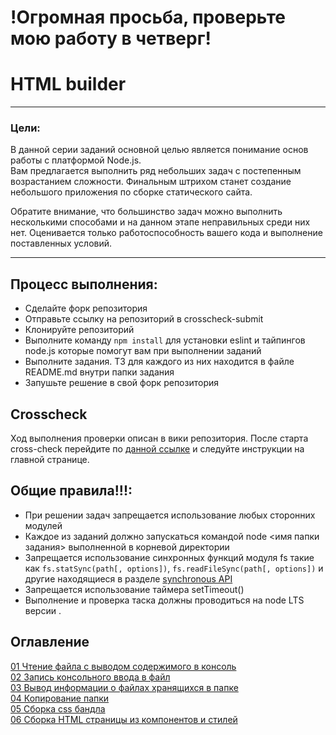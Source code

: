 # !Огромная просьба, проверьте мою работу в четверг!
# HTML builder
---

### Цели:

В данной серии заданий основной целью является понимание основ работы с платформой Node.js.  
Вам предлагается выполнить ряд небольших задач с постепенным возрастанием сложности. Финальным штрихом станет создание небольшого приложения по сборке статического сайта.

Обратите внимание, что большинство задач можно выполнить несколькими способами и на данном этапе неправильных среди них нет. Оценивается только работоспособность вашего кода и выполнение поставленных условий. 

---

## Процесс выполнения:
- Сделайте форк репозитория
- Отправьте ссылку на репозиторий в crosscheck-submit
- Клонируйте репозиторий
- Выполните команду ```npm install``` для установки eslint и тайпингов node.js которые помогут вам при выполнении заданий
- Выполните задания. ТЗ для каждого из них находится в файле README.md внутри папки задания
- Запушьте решение в свой форк репозитория

## Crosscheck
 
Ход выполнения проверки описан в вики репозитория. После старта cross-check перейдите по [данной ссылке](https://github.com/EvgeniiMal/HTML-builder/wiki/HTML-builder-crosscheck) и следуйте инструкции на главной странице. 

## Общие правила!!!:

- При решении задач запрещается использование любых сторонних модулей
- Каждое из заданий должно запускаться командой node <имя папки задания> выполненной в корневой директории
- Запрещается использование синхронных функций модуля fs такие как ```fs.statSync(path[, options])```, 
```fs.readFileSync(path[, options])``` и другие находящиеся в разделе [synchronous API](https://nodejs.org/api/fs.html#fs_synchronous_api)
- Запрещается использование таймера setTimeout()
- Выполнение и проверка таска должны проводиться на node LTS версии . 

## Оглавление
[01 Чтение файла с выводом содержимого в консоль](https://github.com/EvgeniiMal/HTML-builder/tree/main/01-read-file)  
[02 Запись консольного ввода в файл](https://github.com/EvgeniiMal/HTML-builder/blob/main/02-write-file)  
[03 Вывод информации о файлаx хранящихся в папке](https://github.com/EvgeniiMal/HTML-builder/blob/main/03-files-in-folder)  
[04 Копирование папки](https://github.com/EvgeniiMal/HTML-builder/tree/main/04-copy-directory)  
[05 Сборка css бандла](https://github.com/EvgeniiMal/HTML-builder/blob/main/05-merge-styles)  
[06 Сборка HTML страницы из компонентов и стилей](https://github.com/EvgeniiMal/HTML-builder/tree/main/06-build-page)  
